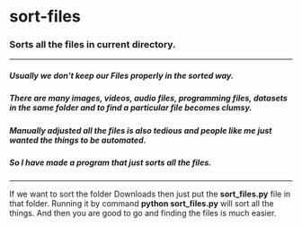 # sort-files
### Sorts all the files in current directory.
---
##### Usually we don't keep our Files properly in the sorted way. 
##### There are many images, videos, audio files, programming files, datasets in the same folder and to find a particular file becomes clumsy.
##### Manually adjusted all the files is also tedious and people like me just wanted the things to be automated.
##### So I have made a program that just sorts all the files.
---
If we want to sort the folder Downloads then just put the **sort_files.py** file in that folder.
Running it by command **python sort_files.py** will sort all the things.
And then you are good to go and finding the files is much easier.
